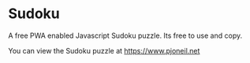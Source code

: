 # Sudoku
 A free PWA enabled Javascript Sudoku puzzle.   Its free to use and copy.
 
 You can view the Sudoku puzzle at https://www.pjoneil.net
